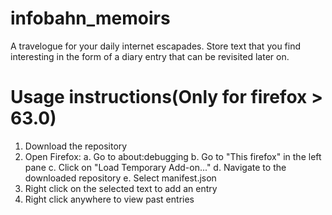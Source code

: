 # infobahn_memoirs
A travelogue for your daily internet escapades. Store text that you find interesting in the form of a diary entry that can be revisited later on.

# Usage instructions(Only for firefox > 63.0)
1. Download the repository
2. Open Firefox:
   a. Go to about:debugging 
   b. Go to "This firefox" in the left pane
   c. Click on "Load Temporary Add-on..."
   d. Navigate to the downloaded repository
   e. Select manifest.json
3. Right click on the selected text to add an entry
4. Right click anywhere to view past entries
